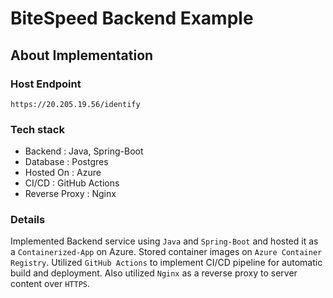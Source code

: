 # BiteSpeed Backend Example

## About Implementation

### Host Endpoint
`https://20.205.19.56/identify`

### Tech stack
- Backend : Java, Spring-Boot
- Database : Postgres
- Hosted On : Azure
- CI/CD : GitHub Actions
- Reverse Proxy : Nginx

### Details

Implemented Backend service using `Java` and `Spring-Boot` and hosted it as a `Containerized-App` on Azure. Stored container images on `Azure Container Registry`. Utilized `GitHub Actions` to implement CI/CD pipeline for automatic build and deployment. Also utilized `Nginx` as a reverse proxy to server content over `HTTPS`.  
